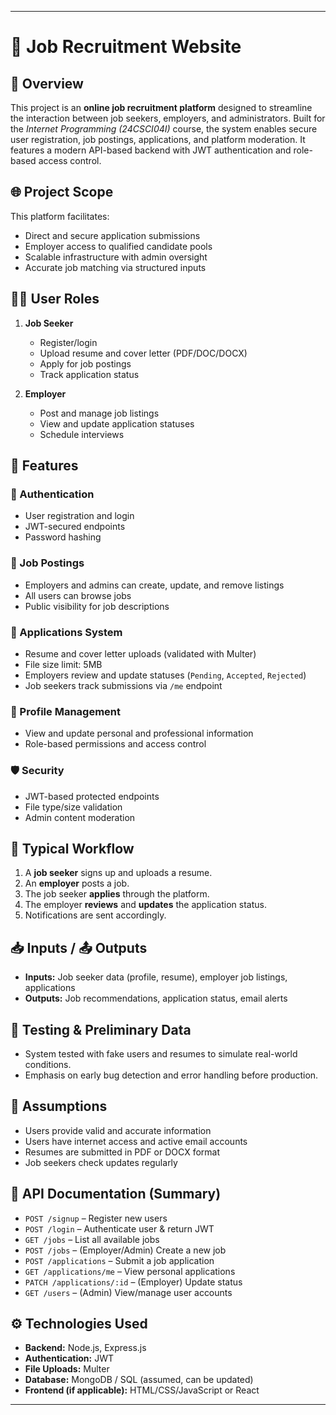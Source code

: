 
---

# 💼 Job Recruitment Website

## 📘 Overview

This project is an **online job recruitment platform** designed to streamline the interaction between job seekers, employers, and administrators. Built for the *Internet Programming (24CSCI04I)* course, the system enables secure user registration, job postings, applications, and platform moderation. It features a modern API-based backend with JWT authentication and role-based access control.

## 🌐 Project Scope

This platform facilitates:

* Direct and secure application submissions
* Employer access to qualified candidate pools
* Scalable infrastructure with admin oversight
* Accurate job matching via structured inputs

## 🧑‍🎓 User Roles

1. **Job Seeker**

   * Register/login
   * Upload resume and cover letter (PDF/DOC/DOCX)
   * Apply for job postings
   * Track application status

2. **Employer**

   * Post and manage job listings
   * View and update application statuses
   * Schedule interviews

## 🧾 Features

### 🔐 Authentication

* User registration and login
* JWT-secured endpoints
* Password hashing

### 📄 Job Postings

* Employers and admins can create, update, and remove listings
* All users can browse jobs
* Public visibility for job descriptions

### 📨 Applications System

* Resume and cover letter uploads (validated with Multer)
* File size limit: 5MB
* Employers review and update statuses (`Pending`, `Accepted`, `Rejected`)
* Job seekers track submissions via `/me` endpoint

### 👤 Profile Management

* View and update personal and professional information
* Role-based permissions and access control

### 🛡️ Security

* JWT-based protected endpoints
* File type/size validation
* Admin content moderation

## 🔁 Typical Workflow

1. A **job seeker** signs up and uploads a resume.
2. An **employer** posts a job.
3. The job seeker **applies** through the platform.
4. The employer **reviews** and **updates** the application status.
5. Notifications are sent accordingly.

## 📥 Inputs / 📤 Outputs

* **Inputs:** Job seeker data (profile, resume), employer job listings, applications
* **Outputs:** Job recommendations, application status, email alerts

## 🧪 Testing & Preliminary Data

* System tested with fake users and resumes to simulate real-world conditions.
* Emphasis on early bug detection and error handling before production.

## 📌 Assumptions

* Users provide valid and accurate information
* Users have internet access and active email accounts
* Resumes are submitted in PDF or DOCX format
* Job seekers check updates regularly

## 📂 API Documentation (Summary)

* `POST /signup` – Register new users
* `POST /login` – Authenticate user & return JWT
* `GET /jobs` – List all available jobs
* `POST /jobs` – (Employer/Admin) Create a new job
* `POST /applications` – Submit a job application
* `GET /applications/me` – View personal applications
* `PATCH /applications/:id` – (Employer) Update status
* `GET /users` – (Admin) View/manage user accounts

## ⚙️ Technologies Used

* **Backend:** Node.js, Express.js
* **Authentication:** JWT
* **File Uploads:** Multer
* **Database:** MongoDB / SQL (assumed, can be updated)
* **Frontend (if applicable):** HTML/CSS/JavaScript or React

---


